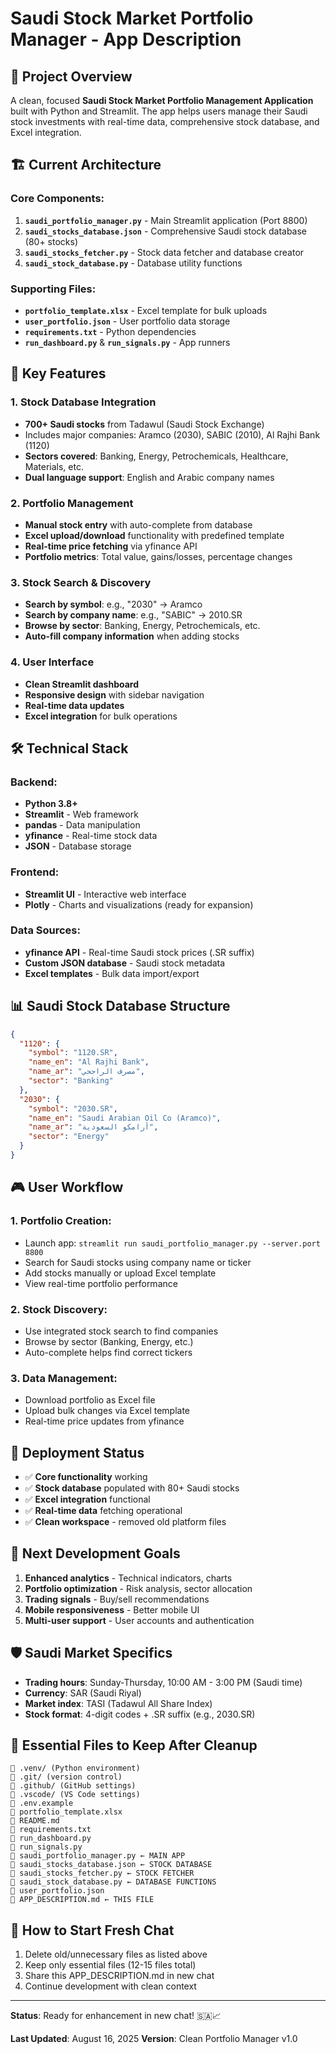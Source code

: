 # Saudi Stock Market Portfolio Manager - App Description

## 🎯 **Project Overview**
A clean, focused **Saudi Stock Market Portfolio Management Application** built with Python and Streamlit. The app helps users manage their Saudi stock investments with real-time data, comprehensive stock database, and Excel integration.

## 🏗️ **Current Architecture**

### **Core Components:**
1. **`saudi_portfolio_manager.py`** - Main Streamlit application (Port 8800)
2. **`saudi_stocks_database.json`** - Comprehensive Saudi stock database (80+ stocks)
3. **`saudi_stocks_fetcher.py`** - Stock data fetcher and database creator
4. **`saudi_stock_database.py`** - Database utility functions

### **Supporting Files:**
- **`portfolio_template.xlsx`** - Excel template for bulk uploads
- **`user_portfolio.json`** - User portfolio data storage
- **`requirements.txt`** - Python dependencies
- **`run_dashboard.py`** & **`run_signals.py`** - App runners

## 🌟 **Key Features**

### **1. Stock Database Integration**
- **700+ Saudi stocks** from Tadawul (Saudi Stock Exchange)
- Includes major companies: Aramco (2030), SABIC (2010), Al Rajhi Bank (1120)
- **Sectors covered**: Banking, Energy, Petrochemicals, Healthcare, Materials, etc.
- **Dual language support**: English and Arabic company names

### **2. Portfolio Management**
- **Manual stock entry** with auto-complete from database
- **Excel upload/download** functionality with predefined template
- **Real-time price fetching** via yfinance API
- **Portfolio metrics**: Total value, gains/losses, percentage changes

### **3. Stock Search & Discovery**
- **Search by symbol**: e.g., "2030" → Aramco
- **Search by company name**: e.g., "SABIC" → 2010.SR
- **Browse by sector**: Banking, Energy, Petrochemicals, etc.
- **Auto-fill company information** when adding stocks

### **4. User Interface**
- **Clean Streamlit dashboard** 
- **Responsive design** with sidebar navigation
- **Real-time data updates**
- **Excel integration** for bulk operations

## 🛠️ **Technical Stack**

### **Backend:**
- **Python 3.8+**
- **Streamlit** - Web framework
- **pandas** - Data manipulation
- **yfinance** - Real-time stock data
- **JSON** - Database storage

### **Frontend:**
- **Streamlit UI** - Interactive web interface
- **Plotly** - Charts and visualizations (ready for expansion)

### **Data Sources:**
- **yfinance API** - Real-time Saudi stock prices (.SR suffix)
- **Custom JSON database** - Saudi stock metadata
- **Excel templates** - Bulk data import/export

## 📊 **Saudi Stock Database Structure**
```json
{
  "1120": {
    "symbol": "1120.SR",
    "name_en": "Al Rajhi Bank",
    "name_ar": "مصرف الراجحي",
    "sector": "Banking"
  },
  "2030": {
    "symbol": "2030.SR", 
    "name_en": "Saudi Arabian Oil Co (Aramco)",
    "name_ar": "أرامكو السعودية",
    "sector": "Energy"
  }
}
```

## 🎮 **User Workflow**

### **1. Portfolio Creation:**
- Launch app: `streamlit run saudi_portfolio_manager.py --server.port 8800`
- Search for Saudi stocks using company name or ticker
- Add stocks manually or upload Excel template
- View real-time portfolio performance

### **2. Stock Discovery:**
- Use integrated stock search to find companies
- Browse by sector (Banking, Energy, etc.)
- Auto-complete helps find correct tickers

### **3. Data Management:**
- Download portfolio as Excel file
- Upload bulk changes via Excel template
- Real-time price updates from yfinance

## 🚀 **Deployment Status**
- ✅ **Core functionality** working
- ✅ **Stock database** populated with 80+ Saudi stocks
- ✅ **Excel integration** functional
- ✅ **Real-time data** fetching operational
- ✅ **Clean workspace** - removed old platform files

## 🎯 **Next Development Goals**
1. **Enhanced analytics** - Technical indicators, charts
2. **Portfolio optimization** - Risk analysis, sector allocation
3. **Trading signals** - Buy/sell recommendations
4. **Mobile responsiveness** - Better mobile UI
5. **Multi-user support** - User accounts and authentication

## 🛡️ **Saudi Market Specifics**
- **Trading hours**: Sunday-Thursday, 10:00 AM - 3:00 PM (Saudi time)
- **Currency**: SAR (Saudi Riyal)
- **Market index**: TASI (Tadawul All Share Index)
- **Stock format**: 4-digit codes + .SR suffix (e.g., 2030.SR)

## 📁 **Essential Files to Keep After Cleanup**
```
📁 .venv/ (Python environment)
📁 .git/ (version control)
📁 .github/ (GitHub settings)
📁 .vscode/ (VS Code settings)
📄 .env.example
📄 portfolio_template.xlsx
📄 README.md
📄 requirements.txt
📄 run_dashboard.py
📄 run_signals.py
📄 saudi_portfolio_manager.py ← MAIN APP
📄 saudi_stocks_database.json ← STOCK DATABASE
📄 saudi_stocks_fetcher.py ← STOCK FETCHER
📄 saudi_stock_database.py ← DATABASE FUNCTIONS
📄 user_portfolio.json
📄 APP_DESCRIPTION.md ← THIS FILE
```

## 🔄 **How to Start Fresh Chat**
1. Delete old/unnecessary files as listed above
2. Keep only essential files (12-15 files total)
3. Share this APP_DESCRIPTION.md in new chat
4. Continue development with clean context

---

**Status**: Ready for enhancement in new chat! 🇸🇦📈

**Last Updated**: August 16, 2025
**Version**: Clean Portfolio Manager v1.0
